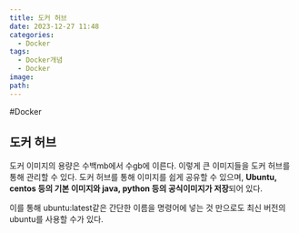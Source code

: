 ```yaml
---
title: 도커 허브
date: 2023-12-27 11:48
categories:
  - Docker
tags:
  - Docker개념
  - Docker
image: 
path:
---
```

#Docker 

## 도커 허브
도커 이미지의 용량은 수백mb에서 수gb에 이른다. 이렇게 큰 이미지들을 도커 허브를 통해 관리할 수 있다. 도커 허브를 통해 이미지를 쉽게 공유할 수 있으며, **Ubuntu, centos 등의 기본 이미지와 java, python 등의 공식이미지가 저장**되어 있다.

이를 통해 ubuntu:latest같은 간단한 이름을 명령어에 넣는 것 만으로도 최신 버전의 ubuntu를 사용할 수가 있다.